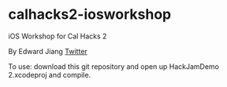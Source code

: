 # calhacks2-iosworkshop
iOS Workshop for Cal Hacks 2

By Edward Jiang [Twitter](http://twitter.com/edwardstarcraft)

To use: download this git repository and open up HackJamDemo 2.xcodeproj and compile.
